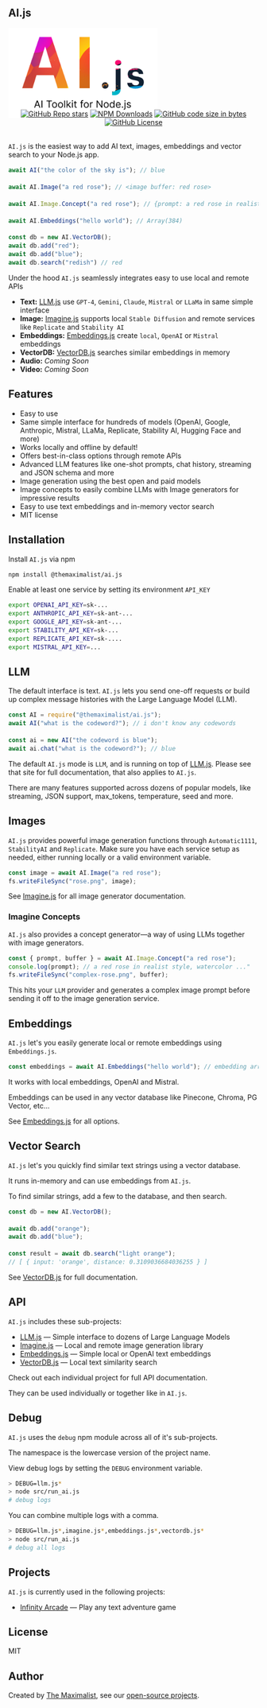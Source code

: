 ## AI.js

<img src="public/logo.png" alt="AI.js — AI Toolkit for Node.js" class="logo" style="max-width: 300px;" />

<div class="badges" style="text-align: center; margin-top: -20px;">
<a href="https://github.com/themaximal1st/ai.js"><img alt="GitHub Repo stars" src="https://img.shields.io/github/stars/themaximal1st/ai.js"></a>
<a href="https://www.npmjs.com/package/@themaximalist/ai.js"><img alt="NPM Downloads" src="https://img.shields.io/npm/dt/%40themaximalist%2Fai.js"></a>
<a href="https://github.com/themaximal1st/ai.js"><img alt="GitHub code size in bytes" src="https://img.shields.io/github/languages/code-size/themaximal1st/ai.js"></a>
<a href="https://github.com/themaximal1st/ai.js"><img alt="GitHub License" src="https://img.shields.io/github/license/themaximal1st/ai.js"></a>
</div>
<br />

`AI.js` is the easiest way to add AI text, images, embeddings and vector search to your Node.js app.

```javascript
await AI("the color of the sky is"); // blue

await AI.Image("a red rose"); // <image buffer: red rose>

await AI.Image.Concept("a red rose"); // {prompt: a red rose in realist style, watercolor ...", <image buffer>}

await AI.Embeddings("hello world"); // Array(384)

const db = new AI.VectorDB();
await db.add("red");
await db.add("blue");
await db.search("redish") // red
```

Under the hood `AI.js` seamlessly integrates easy to use local and remote APIs

* **Text:** [LLM.js](https://llmjs.themaximalist.com) use `GPT-4`, `Gemini`, `Claude`, `Mistral` or `LLaMa` in same simple interface
* **Image:** [Imagine.js](https://imaginejs.themaximalist.com/) supports local `Stable Diffusion` and remote services like `Replicate` and `Stability AI`
* **Embeddings:** [Embeddings.js](https://embeddingsjs.themaximalist.com/) create `local`, `OpenAI` or `Mistral` embeddings
* **VectorDB:** [VectorDB.js](https://vectordbjs.themaximalist.com/) searches similar embeddings in memory
* **Audio:** *Coming Soon*
* **Video:** *Coming Soon*

## Features

* Easy to use
* Same simple interface for hundreds of models (OpenAI, Google, Anthropic, Mistral, LLaMa, Replicate, Stability AI, Hugging Face and more)
* Works locally and offline by default!
* Offers best-in-class options through remote APIs
* Advanced LLM features like one-shot prompts, chat history, streaming and JSON schema and more
* Image generation using the best open and paid models
* Image concepts to easily combine LLMs with Image generators for impressive results
* Easy to use text embeddings and in-memory vector search
* MIT license



## Installation

Install `AI.js` via npm

```bash
npm install @themaximalist/ai.js
```

Enable at least one service by setting its environment `API_KEY`

```bash
export OPENAI_API_KEY=sk-...
export ANTHROPIC_API_KEY=sk-ant-...
export GOOGLE_API_KEY=sk-ant-...
export STABILITY_API_KEY=sk-...
export REPLICATE_API_KEY=sk-....
export MISTRAL_API_KEY=...
```



## LLM 

The default interface is text. `AI.js` lets you send one-off requests or build up complex message histories with the Large Language Model (LLM).

```javascript
const AI = require("@themaximalist/ai.js");
await AI("what is the codeword?"); // i don't know any codewords

const ai = new AI("the codeword is blue");
await ai.chat("what is the codeword?"); // blue
```

The default `AI.js` mode is `LLM`, and is running on top of [LLM.js](https://llmjs.themaximalist.com). Please see that site for full documentation, that also applies to `AI.js`.

There are many features supported across dozens of popular models, like streaming, JSON support, max_tokens, temperature, seed and more.

## Images

`AI.js` provides powerful image generation functions through `Automatic1111`, `StabilityAI` and `Replicate`. Make sure you have each service setup as needed, either running locally or a valid environment variable.

```javascript
const image = await AI.Image("a red rose");
fs.writeFileSync("rose.png", image);
```

See [Imagine.js](https://imaginejs.themaximalist.com/) for all image generator documentation.

### Imagine Concepts

`AI.js` also provides a concept generator—a way of using LLMs together with image generators.

```javascript
const { prompt, buffer } = await AI.Image.Concept("a red rose");
console.log(prompt); // a red rose in realist style, watercolor ..."
fs.writeFileSync("complex-rose.png", buffer);
```

This hits your `LLM` provider and generates a complex image prompt before sending it off to the image generation service. 

## Embeddings

`AI.js` let's you easily generate local or remote embeddings using `Embeddings.js`.

```javascript
const embeddings = await AI.Embeddings("hello world"); // embedding array
```

It works with local embeddings, OpenAI and Mistral.

Embeddings can be used in any vector database like Pinecone, Chroma, PG Vector, etc...

See [Embeddings.js](https://embeddingsjs.themaximalist.com/) for all options.

## Vector Search

`AI.js` let's you quickly find similar text strings using a vector database.

It runs in-memory and can use embeddings from `AI.js`.

To find similar strings, add a few to the database, and then search.

```javascript
const db = new AI.VectorDB();

await db.add("orange");
await db.add("blue");

const result = await db.search("light orange");
// [ { input: 'orange', distance: 0.3109036684036255 } ]
```

See [VectorDB.js](https://vectordbjs.themaximalist.com/) for full documentation.


## API

`AI.js` includes these sub-projects:

* [LLM.js](https://llmjs.themaximalist.com) — Simple interface to dozens of Large Language Models
* [Imagine.js](https://imaginejs.themaximalist.com) — Local and remote image generation library
* [Embeddings.js](https://embeddingsjs.themaximalist.com) — Simple local or OpenAI text embeddings
* [VectorDB.js](https://vectordbjs.themaximal1st.com) — Local text similarity search

Check out each individual project for full API documentation.

They can be used individually or together like in `AI.js`.

## Debug

`AI.js` uses the `debug` npm module across all of it's sub-projects.

The namespace is the lowercase version of the project name.

View debug logs by setting the `DEBUG` environment variable.

```bash
> DEBUG=llm.js*
> node src/run_ai.js
# debug logs
```

You can combine multiple logs with a comma.

```bash
> DEBUG=llm.js*,imagine.js*,embeddings.js*,vectordb.js*
> node src/run_ai.js
# debug all logs
```



## Projects

`AI.js` is currently used in the following projects:

-   [Infinity Arcade](https://infinityarcade.com) — Play any text adventure game


## License

MIT


## Author

Created by [The Maximalist](https://twitter.com/themaximal1st), see our [open-source projects](https://themaximalist.com/products).

